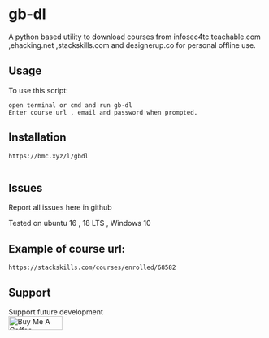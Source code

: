 # gb-dl
A python based utility to download courses from infosec4tc.teachable.com ,ehacking.net ,stackskills.com and designerup.co for personal offline use.

## Usage
To use this script:
```
open terminal or cmd and run gb-dl
Enter course url , email and password when prompted.
```
## Installation
``` 
https://bmc.xyz/l/gbdl 
 
```

## Issues
Report all issues here in github
    

Tested on ubuntu 16 , 18 LTS , Windows 10

## Example of course url:
```
https://stackskills.com/courses/enrolled/68582

```

## Support
 Support future development
<br>
<a href="https://www.buymeacoffee.com/barakagb" target="_blank"><img src="https://cdn.buymeacoffee.com/buttons/default-orange.png" alt="Buy Me A Coffee" style="height: 27px !important;width: 106px !important;" ></a>
